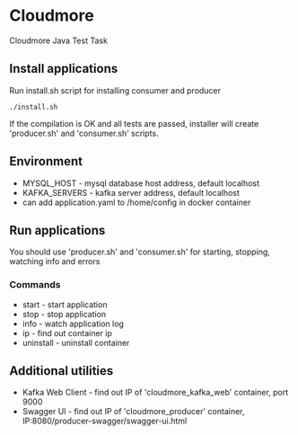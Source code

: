 # Cloudmore
Cloudmore Java Test Task

## Install applications

Run install.sh script for installing consumer and producer
```
./install.sh
```
If the compilation is OK and all tests are passed, installer will create 'producer.sh' and 'consumer.sh' scripts.

## Environment
- MYSQL_HOST - mysql database host address, default localhost
- KAFKA_SERVERS - kafka server address, default localhost
- can add application.yaml to /home/config in docker container

## Run applications
You should use 'producer.sh' and 'consumer.sh' for starting, stopping, watching info and errors
### Commands
- start - start application
- stop - stop application
- info - watch application log
- ip - find out container ip
- uninstall - uninstall container

## Additional utilities
- Kafka Web Client - find out IP of 'cloudmore_kafka_web' container, port 9000
- Swagger UI - find out IP of 'cloudmore_producer' container, IP:8080/producer-swagger/swagger-ui.html